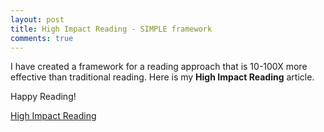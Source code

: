 ```yaml
---
layout: post
title: High Impact Reading - SIMPLE framework
comments: true
---
```


I have created a framework for a reading approach that is 10-100X more effective than traditional reading. Here is my **High Impact Reading** article.

Happy Reading!

[High Impact Reading](/hireading)
